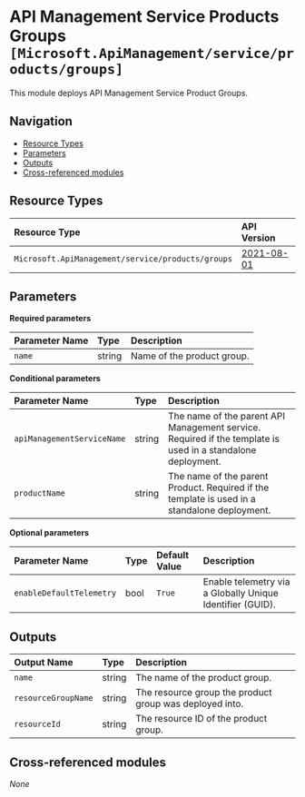 # API Management Service Products Groups `[Microsoft.ApiManagement/service/products/groups]`

This module deploys API Management Service Product Groups.

## Navigation

- [Resource Types](#Resource-Types)
- [Parameters](#Parameters)
- [Outputs](#Outputs)
- [Cross-referenced modules](#Cross-referenced-modules)

## Resource Types

| Resource Type | API Version |
| :-- | :-- |
| `Microsoft.ApiManagement/service/products/groups` | [2021-08-01](https://docs.microsoft.com/en-us/azure/templates/Microsoft.ApiManagement/2021-08-01/service/products/groups) |

## Parameters

**Required parameters**

| Parameter Name | Type | Description |
| :-- | :-- | :-- |
| `name` | string | Name of the product group. |

**Conditional parameters**

| Parameter Name | Type | Description |
| :-- | :-- | :-- |
| `apiManagementServiceName` | string | The name of the parent API Management service. Required if the template is used in a standalone deployment. |
| `productName` | string | The name of the parent Product. Required if the template is used in a standalone deployment. |

**Optional parameters**

| Parameter Name | Type | Default Value | Description |
| :-- | :-- | :-- | :-- |
| `enableDefaultTelemetry` | bool | `True` | Enable telemetry via a Globally Unique Identifier (GUID). |


## Outputs

| Output Name | Type | Description |
| :-- | :-- | :-- |
| `name` | string | The name of the product group. |
| `resourceGroupName` | string | The resource group the product group was deployed into. |
| `resourceId` | string | The resource ID of the product group. |

## Cross-referenced modules

_None_
